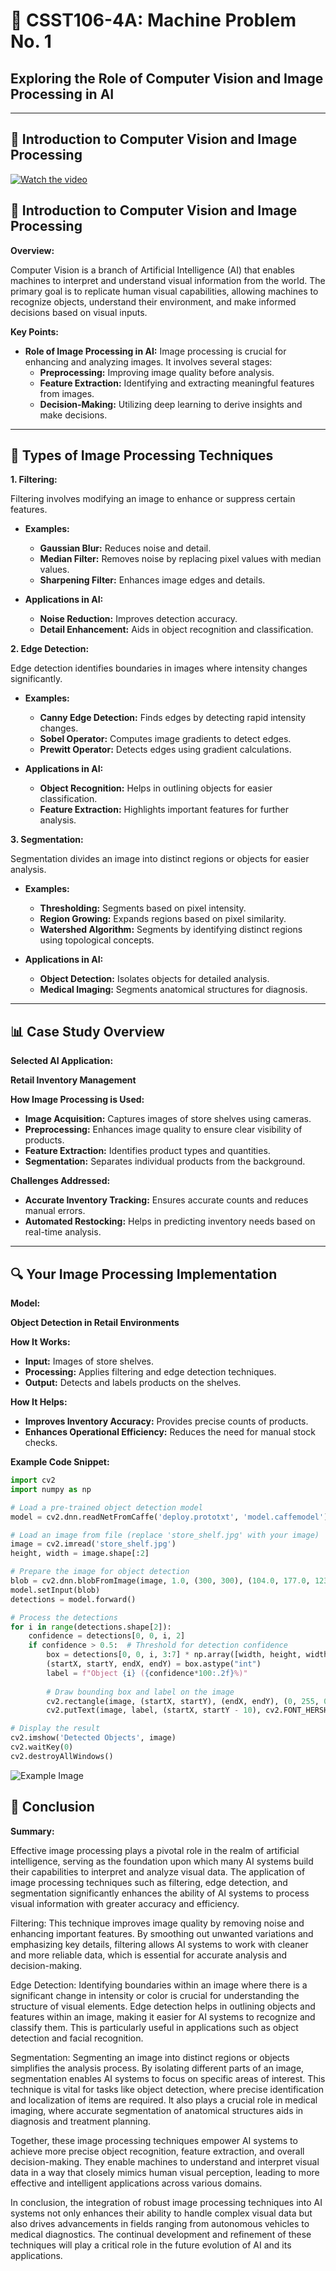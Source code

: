 # 📘 CSST106-4A: Machine Problem No. 1
## Exploring the Role of Computer Vision and Image Processing in AI

---

## 🎥 Introduction to Computer Vision and Image Processing

[![Watch the video](https://img.youtube.com/vi/iCMIk_fypt0/hqdefault.jpg)](https://youtu.be/iCMIk_fypt0)



## 🎥 Introduction to Computer Vision and Image Processing

**Overview:**

Computer Vision is a branch of Artificial Intelligence (AI) that enables machines to interpret and understand visual information from the world. The primary goal is to replicate human visual capabilities, allowing machines to recognize objects, understand their environment, and make informed decisions based on visual inputs.

**Key Points:**

- **Role of Image Processing in AI:** Image processing is crucial for enhancing and analyzing images. It involves several stages:
  - **Preprocessing:** Improving image quality before analysis.
  - **Feature Extraction:** Identifying and extracting meaningful features from images.
  - **Decision-Making:** Utilizing deep learning to derive insights and make decisions.

---

## 🧩 Types of Image Processing Techniques

**1. Filtering:**

Filtering involves modifying an image to enhance or suppress certain features.

- **Examples:**
  - **Gaussian Blur:** Reduces noise and detail.
  - **Median Filter:** Removes noise by replacing pixel values with median values.
  - **Sharpening Filter:** Enhances image edges and details.

- **Applications in AI:**
  - **Noise Reduction:** Improves detection accuracy.
  - **Detail Enhancement:** Aids in object recognition and classification.

**2. Edge Detection:**

Edge detection identifies boundaries in images where intensity changes significantly.

- **Examples:**
  - **Canny Edge Detection:** Finds edges by detecting rapid intensity changes.
  - **Sobel Operator:** Computes image gradients to detect edges.
  - **Prewitt Operator:** Detects edges using gradient calculations.

- **Applications in AI:**
  - **Object Recognition:** Helps in outlining objects for easier classification.
  - **Feature Extraction:** Highlights important features for further analysis.

**3. Segmentation:**

Segmentation divides an image into distinct regions or objects for easier analysis.

- **Examples:**
  - **Thresholding:** Segments based on pixel intensity.
  - **Region Growing:** Expands regions based on pixel similarity.
  - **Watershed Algorithm:** Segments by identifying distinct regions using topological concepts.

- **Applications in AI:**
  - **Object Detection:** Isolates objects for detailed analysis.
  - **Medical Imaging:** Segments anatomical structures for diagnosis.

---

## 📊 Case Study Overview

**Selected AI Application:**

**Retail Inventory Management**

**How Image Processing is Used:**

- **Image Acquisition:** Captures images of store shelves using cameras.
- **Preprocessing:** Enhances image quality to ensure clear visibility of products.
- **Feature Extraction:** Identifies product types and quantities.
- **Segmentation:** Separates individual products from the background.

**Challenges Addressed:**

- **Accurate Inventory Tracking:** Ensures accurate counts and reduces manual errors.
- **Automated Restocking:** Helps in predicting inventory needs based on real-time analysis.

---

## 🔍 Your Image Processing Implementation

**Model:**

**Object Detection in Retail Environments**

**How It Works:**

- **Input:** Images of store shelves.
- **Processing:** Applies filtering and edge detection techniques.
- **Output:** Detects and labels products on the shelves.

**How It Helps:**

- **Improves Inventory Accuracy:** Provides precise counts of products.
- **Enhances Operational Efficiency:** Reduces the need for manual stock checks.

**Example Code Snippet:**

```python
import cv2
import numpy as np

# Load a pre-trained object detection model
model = cv2.dnn.readNetFromCaffe('deploy.prototxt', 'model.caffemodel')

# Load an image from file (replace 'store_shelf.jpg' with your image)
image = cv2.imread('store_shelf.jpg')
height, width = image.shape[:2]

# Prepare the image for object detection
blob = cv2.dnn.blobFromImage(image, 1.0, (300, 300), (104.0, 177.0, 123.0))
model.setInput(blob)
detections = model.forward()

# Process the detections
for i in range(detections.shape[2]):
    confidence = detections[0, 0, i, 2]
    if confidence > 0.5:  # Threshold for detection confidence
        box = detections[0, 0, i, 3:7] * np.array([width, height, width, height])
        (startX, startY, endX, endY) = box.astype("int")
        label = f"Object {i} ({confidence*100:.2f}%)"
        
        # Draw bounding box and label on the image
        cv2.rectangle(image, (startX, startY), (endX, endY), (0, 255, 0), 2)
        cv2.putText(image, label, (startX, startY - 10), cv2.FONT_HERSHEY_SIMPLEX, 0.5, (0, 255, 0), 2)

# Display the result
cv2.imshow('Detected Objects', image)
cv2.waitKey(0)
cv2.destroyAllWindows()
```

![Example Image](assets/images/example.png)

## 🏁 Conclusion
**Summary:**

Effective image processing plays a pivotal role in the realm of artificial intelligence, serving as the foundation upon which many AI systems build their capabilities to interpret and analyze visual data. The application of image processing techniques such as filtering, edge detection, and segmentation significantly enhances the ability of AI systems to process visual information with greater accuracy and efficiency.

Filtering: This technique improves image quality by removing noise and enhancing important features. By smoothing out unwanted variations and emphasizing key details, filtering allows AI systems to work with cleaner and more reliable data, which is essential for accurate analysis and decision-making.

Edge Detection: Identifying boundaries within an image where there is a significant change in intensity or color is crucial for understanding the structure of visual elements. Edge detection helps in outlining objects and features within an image, making it easier for AI systems to recognize and classify them. This is particularly useful in applications such as object detection and facial recognition.

Segmentation: Segmenting an image into distinct regions or objects simplifies the analysis process. By isolating different parts of an image, segmentation enables AI systems to focus on specific areas of interest. This technique is vital for tasks like object detection, where precise identification and localization of items are required. It also plays a crucial role in medical imaging, where accurate segmentation of anatomical structures aids in diagnosis and treatment planning.

Together, these image processing techniques empower AI systems to achieve more precise object recognition, feature extraction, and overall decision-making. They enable machines to understand and interpret visual data in a way that closely mimics human visual perception, leading to more effective and intelligent applications across various domains.

In conclusion, the integration of robust image processing techniques into AI systems not only enhances their ability to handle complex visual data but also drives advancements in fields ranging from autonomous vehicles to medical diagnostics. The continual development and refinement of these techniques will play a critical role in the future evolution of AI and its applications.